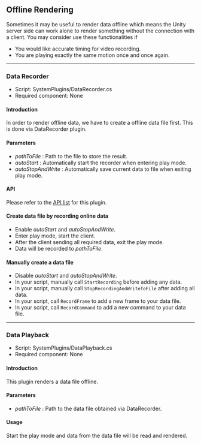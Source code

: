 ## Offline Rendering

Sometimes it may be useful to render data offline which means the Unity server side can work alone to render something without the connection with a client. You may consider use these functionalities if

+ You would like accurate timing for video recording.
+ You are playing exactly the same motion once and once again.

----
### Data Recorder

+ Script: SystemPlugins/DataRecorder.cs
+ Required component: None

#### Introduction
In order to render offline data, we have to create a offline data file first. This is done via DataRecorder plugin.

#### Parameters
+ *pathToFile* : Path to the file to store the result.
+ *autoStart* : Automatically start the recorder when entering play mode.
+ *autoStopAndWrite* : Automatically save current data to file when exiting play mode.

#### API
Please refer to the [API list](ServerAPI.md#Offline-Rendering) for this plugin.

#### Create data file by recording online data
+ Enable *autoStart* and *autoStopAndWrite*.
+ Enter play mode, start the client.
+ After the client sending all required data, exit the play mode.
+ Data will be recorded to *pathToFile*.

#### Manually create a data file
+ Disable *autoStart* and *autoStopAndWrite*.
+ In your script, manually call ```StartRecording``` before adding any data.
+ In your script, manually call ```StopRecordingAndWriteToFile``` after adding all data.
+ In your script, call ```RecordFrame``` to add a new frame to your data file.
+ In your script, call ```RecordCommand``` to add a new command to your data file.

----
### Data Playback

+ Script: SystemPlugins/DataPlayback.cs
+ Required component: None

#### Introduction
This plugin renders a data file offline.

#### Parameters
+ *pathToFile* : Path to the data file obtained via DataRecorder.

#### Usage
Start the play mode and data from the data file will be read and rendered.
